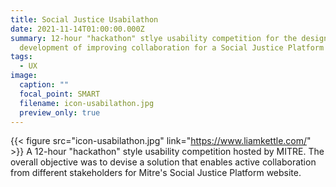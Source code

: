 ```yaml
---
title: Social Justice Usabilathon
date: 2021-11-14T01:00:00.000Z
summary: 12-hour "hackathon" stlye usability competition for the design and
  development of improving collaboration for a Social Justice Platform
tags:
  - UX
image:
  caption: ""
  focal_point: SMART
  filename: icon-usabilathon.jpg
  preview_only: true
---
```

{{< figure src="icon-usabilathon.jpg" link="https://www.liamkettle.com/" >}}
A 12-hour "hackathon" style usability competition hosted by MITRE. The overall objective was to devise a solution that enables active collaboration from different stakeholders for Mitre's Social Justice Platform website.
